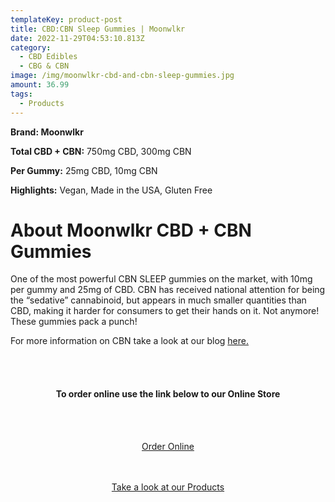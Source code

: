 ```yaml
---
templateKey: product-post
title: CBD:CBN Sleep Gummies | Moonwlkr
date: 2022-11-29T04:53:10.813Z
category:
  - CBD Edibles
  - CBG & CBN
image: /img/moonwlkr-cbd-and-cbn-sleep-gummies.jpg
amount: 36.99
tags:
  - Products
---
```

**B﻿rand: Moonwlkr**

**Total CBD + CBN:** 750mg CBD, 300mg CBN

**Per Gummy:** 25mg CBD, 10mg CBN

**Highlights:** Vegan, Made in the USA, Gluten Free

# A﻿bout Moonwlkr CBD + CBN Gummies

One of the most powerful CBN SLEEP gummies on the market, with 10mg per gummy and 25mg of CBD. CBN has received national attention for being the “sedative” cannabinoid, but appears in much smaller quantities than CBD, making it harder for consumers to get their hands on it. Not anymore! These gummies pack a punch!

For more information on CBN take a look at our blog [here.](https://capitalamericanshaman.com/blog/what-is-cbn-oil-and-how-can-it-help/)

<br><br>

<Center>

#### **To order online use the link below to our Online Store**

<br><br>

<Center><a class="link-view-more-products" target="_blank" href="https://capitalcbd.shop/product/cbd-cbn-sleep-gummies-moonwlkr/">Order Online</a></

<br><br><br>

<Center><a class="link-view-more-products" target="_blank" href="https://capitalamericanshaman.com/products">Take a look at our Products</a></Center>

<br><br>